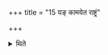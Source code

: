 +++
title = "15 यङ् कामयेत राष्ट्रं"

+++

<details><summary>थिते</summary>

यं कामयेत राष्ट्रं स्यादिति तं मनसा ध्यायेत् १५
</details>

